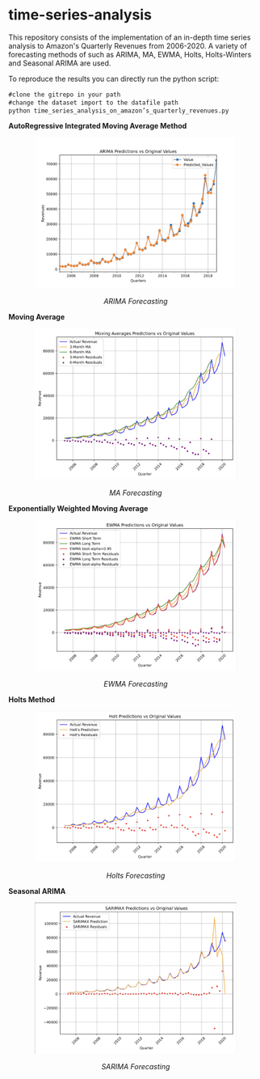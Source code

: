 # time-series-analysis
This repository consists of the implementation of an in-depth time series analysis to Amazon's Quarterly Revenues from 2006-2020. A variety of forecasting methods of such as ARIMA, MA, EWMA, Holts, Holts-Winters and Seasonal ARIMA are used.

To reproduce the results you can directly run the python script:

```
#clone the gitrepo in your path
#change the dataset import to the datafile path
python time_series_analysis_on_amazon’s_quarterly_revenues.py
```

**AutoRegressive Integrated Moving Average Method**
<p align="center">
<img width="400" alt="img1" src="https://github.com/vedantpalit/time-series-analysis-rtsm/blob/main/images/img1.png" >
</p>
<p align="center">
<i>ARIMA Forecasting</i>
</p>

**Moving Average**
<p align="center">
<img width="400" alt="img5" src="https://github.com/vedantpalit/time-series-analysis-rtsm/blob/main/images/img5.png" >
</p>
<p align="center">
<i>MA Forecasting</i>
</p>

**Exponentially Weighted Moving Average**
<p align="center">
<img width="400" alt="img4" src="https://github.com/vedantpalit/time-series-analysis-rtsm/blob/main/images/img4.png" >
</p>
<p align="center">
<i>EWMA Forecasting</i>
</p>

**Holts Method**
<p align="center">
<img width="400" alt="img3" src="https://github.com/vedantpalit/time-series-analysis-rtsm/blob/main/images/img3.png" >
</p>
<p align="center">
<i>Holts Forecasting</i>
</p>

**Seasonal ARIMA**
<p align="center">
<img width="400" alt="img2" src="https://github.com/vedantpalit/time-series-analysis-rtsm/blob/main/images/img2.png" >
</p>
<p align="center">
<i>SARIMA Forecasting</i>
</p>

